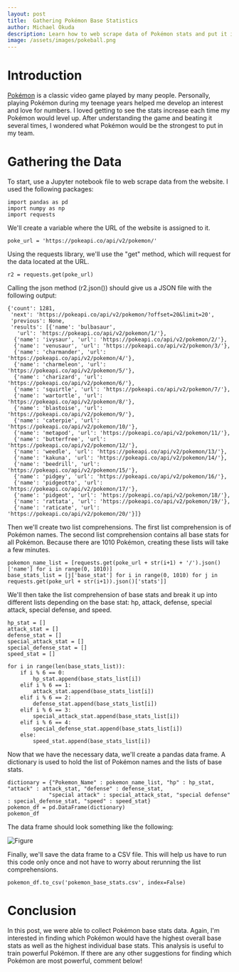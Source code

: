 ```yaml
---
layout: post
title:  Gathering Pokémon Base Statistics
author: Michael Okuda
description: Learn how to web scrape data of Pokémon stats and put it into a pandas data frame.
image: /assets/images/pokeball.png
---
```


# Introduction

[Pokémon](https://www.pokemon.com/us) is a classic video game played by many people.  Personally, playing Pokémon during my teenage years helped me develop an interest and love for numbers.  I loved getting to see the stats increase each time my Pokémon would level up.  After understanding the game and beating it several times, I wondered what Pokémon would be the strongest to put in my team.

# Gathering the Data



To start, use a Jupyter notebook file to web scrape data from the website.  I used the following packages:

```
import pandas as pd
import numpy as np
import requests
```

We'll create a variable where the URL of the website is assigned to it.

```
poke_url = 'https://pokeapi.co/api/v2/pokemon/'
```

Using the requests library, we'll use the "get" method, which will request for the data located at the URL.

```
r2 = requests.get(poke_url)
```

Calling the json method (r2.json()) should give us a JSON file with the following output:

```
{'count': 1281,
 'next': 'https://pokeapi.co/api/v2/pokemon/?offset=20&limit=20',
 'previous': None,
 'results': [{'name': 'bulbasaur',
   'url': 'https://pokeapi.co/api/v2/pokemon/1/'},
  {'name': 'ivysaur', 'url': 'https://pokeapi.co/api/v2/pokemon/2/'},
  {'name': 'venusaur', 'url': 'https://pokeapi.co/api/v2/pokemon/3/'},
  {'name': 'charmander', 'url': 'https://pokeapi.co/api/v2/pokemon/4/'},
  {'name': 'charmeleon', 'url': 'https://pokeapi.co/api/v2/pokemon/5/'},
  {'name': 'charizard', 'url': 'https://pokeapi.co/api/v2/pokemon/6/'},
  {'name': 'squirtle', 'url': 'https://pokeapi.co/api/v2/pokemon/7/'},
  {'name': 'wartortle', 'url': 'https://pokeapi.co/api/v2/pokemon/8/'},
  {'name': 'blastoise', 'url': 'https://pokeapi.co/api/v2/pokemon/9/'},
  {'name': 'caterpie', 'url': 'https://pokeapi.co/api/v2/pokemon/10/'},
  {'name': 'metapod', 'url': 'https://pokeapi.co/api/v2/pokemon/11/'},
  {'name': 'butterfree', 'url': 'https://pokeapi.co/api/v2/pokemon/12/'},
  {'name': 'weedle', 'url': 'https://pokeapi.co/api/v2/pokemon/13/'},
  {'name': 'kakuna', 'url': 'https://pokeapi.co/api/v2/pokemon/14/'},
  {'name': 'beedrill', 'url': 'https://pokeapi.co/api/v2/pokemon/15/'},
  {'name': 'pidgey', 'url': 'https://pokeapi.co/api/v2/pokemon/16/'},
  {'name': 'pidgeotto', 'url': 'https://pokeapi.co/api/v2/pokemon/17/'},
  {'name': 'pidgeot', 'url': 'https://pokeapi.co/api/v2/pokemon/18/'},
  {'name': 'rattata', 'url': 'https://pokeapi.co/api/v2/pokemon/19/'},
  {'name': 'raticate', 'url': 'https://pokeapi.co/api/v2/pokemon/20/'}]}
```

Then we'll create two list comprehensions.  The first list comprehension is of Pokémon names.  The second list comprehension contains all base stats for all Pokémon.  Because there are 1010 Pokémon, creating these lists will take a few minutes.

```
pokemon_name_list = [requests.get(poke_url + str(i+1) + '/').json()['name'] for i in range(0, 1010)]
base_stats_list = [j['base_stat'] for i in range(0, 1010) for j in requests.get(poke_url + str(i+1)).json()['stats']]
```

We'll then take the list comprehension of base stats and break it up into different lists depending on the base stat: hp, attack, defense, special attack, special defense, and speed.

```
hp_stat = []
attack_stat = []
defense_stat = []
special_attack_stat = []
special_defense_stat = []
speed_stat = []

for i in range(len(base_stats_list)):
    if i % 6 == 0:
        hp_stat.append(base_stats_list[i])
    elif i % 6 == 1:
        attack_stat.append(base_stats_list[i])
    elif i % 6 == 2:
        defense_stat.append(base_stats_list[i])
    elif i % 6 == 3:
        special_attack_stat.append(base_stats_list[i])
    elif i % 6 == 4:
        special_defense_stat.append(base_stats_list[i])
    else:
        speed_stat.append(base_stats_list[i])
```

Now that we have the necessary data, we'll create a pandas data frame.  A dictionary is used to hold the list of Pokémon names and the lists of base stats.

```
dictionary = {"Pokemon_Name" : pokemon_name_list, "hp" : hp_stat, "attack" : attack_stat, "defense" : defense_stat,
             "special attack" : special_attack_stat, "special defense" : special_defense_stat, "speed" : speed_stat}
pokemon_df = pd.DataFrame(dictionary)
pokemon_df
```

The data frame should look something like the following:

![Figure](https://raw.githubusercontent.com/mokuda2/my386blog/main/assets/images/pokemon_data_frame.png)

Finally, we'll save the data frame to a CSV file.  This will help us have to run this code only once and not have to worry about rerunning the list comprehensions.

```
pokemon_df.to_csv('pokemon_base_stats.csv', index=False)
```

# Conclusion

In this post, we were able to collect Pokémon base stats data.  Again, I'm interested in finding which Pokémon would have the highest overall base stats as well as the highest individual base stats.  This analysis is useful to train powerful Pokémon.  If there are any other suggestions for finding which Pokémon are most powerful, comment below!